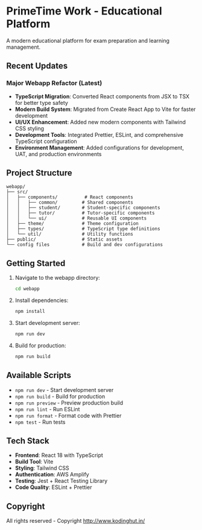 # PrimeTime Work - Educational Platform

A modern educational platform for exam preparation and learning management.

## Recent Updates

### Major Webapp Refactor (Latest)
- **TypeScript Migration**: Converted React components from JSX to TSX for better type safety
- **Modern Build System**: Migrated from Create React App to Vite for faster development
- **UI/UX Enhancement**: Added new modern components with Tailwind CSS styling
- **Development Tools**: Integrated Prettier, ESLint, and comprehensive TypeScript configuration
- **Environment Management**: Added configurations for development, UAT, and production environments

## Project Structure

```
webapp/
├── src/
│   ├── components/          # React components
│   │   ├── common/         # Shared components
│   │   ├── student/        # Student-specific components
│   │   ├── tutor/          # Tutor-specific components
│   │   └── ui/             # Reusable UI components
│   ├── theme/              # Theme configuration
│   ├── types/              # TypeScript type definitions
│   └── util/               # Utility functions
├── public/                 # Static assets
└── config files            # Build and dev configurations
```

## Getting Started

1. Navigate to the webapp directory:
   ```bash
   cd webapp
   ```

2. Install dependencies:
   ```bash
   npm install
   ```

3. Start development server:
   ```bash
   npm run dev
   ```

4. Build for production:
   ```bash
   npm run build
   ```

## Available Scripts

- `npm run dev` - Start development server
- `npm run build` - Build for production
- `npm run preview` - Preview production build
- `npm run lint` - Run ESLint
- `npm run format` - Format code with Prettier
- `npm test` - Run tests

## Tech Stack

- **Frontend**: React 18 with TypeScript
- **Build Tool**: Vite
- **Styling**: Tailwind CSS
- **Authentication**: AWS Amplify
- **Testing**: Jest + React Testing Library
- **Code Quality**: ESLint + Prettier

## Copyright

All rights reserved - Copyright http://www.kodinghut.in/
